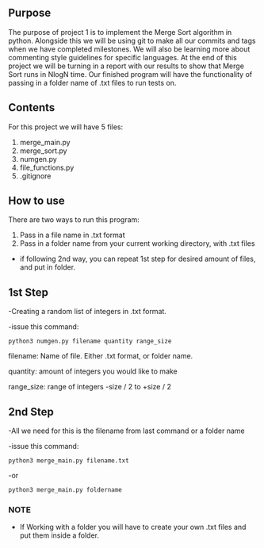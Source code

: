 ## **Purpose**

The purpose of project 1 is to implement the Merge Sort algorithm in python.
Alongside this we will be using git to make all our commits and tags when we have completed milestones.
We will also be learning more about commenting style guidelines for specific languages. At the end 
of this project we will be turning in a report with our results to show that Merge Sort runs 
in NlogN time. Our finished program will have the functionality of passing 
in a folder name of .txt files to run tests on.

## **Contents**

For this project we will have 5 files:

1. merge_main.py
2. merge_sort.py
3. numgen.py
4. file_functions.py
5. .gitignore

## **How to use**

There are two ways to run this program:

1. Pass in a file name in .txt format
2. Pass in a folder name from your current working directory, with .txt files

- if following 2nd way, you can repeat 1st step for desired amount of files, and put in folder.

## **1st Step**

-Creating a random list of integers in .txt format.

-issue this command:

```
python3 numgen.py filename quantity range_size
```

filename: Name of file. Either .txt format, or folder name.

quantity: amount of integers you would like to make

range_size: range of integers -size / 2 to  +size / 2

## **2nd Step**

-All we need for this is the filename from last command or a folder name

-issue this command:

```
python3 merge_main.py filename.txt
```

-or

```
python3 merge_main.py foldername
```

### **NOTE**

- If Working with a folder you will have to create your own .txt files and put them inside a folder.

